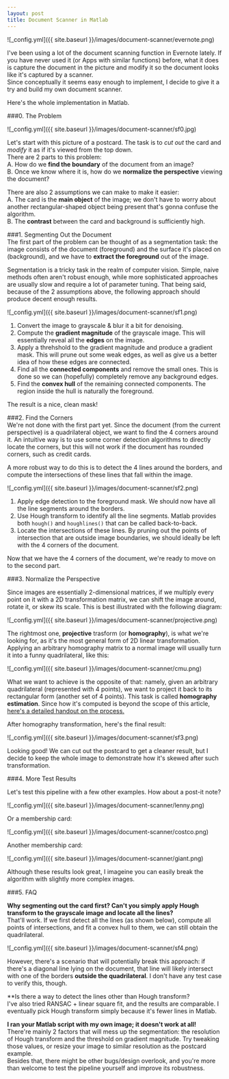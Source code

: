 ```yaml
---
layout: post
title: Document Scanner in Matlab
---
```


![_config.yml]({{ site.baseurl }}/images/document-scanner/evernote.png)

I've been using a lot of the document scanning function in Evernote lately. If you have never used it (or Apps with similar functions) before, what it does is capture the document in the picture and modify it so the document looks like it's captured by a scanner.  
Since conceptually it seems easy enough to implement, I decide to give it a try and build my own document scanner.  

Here's the whole implementation in Matlab. 

###0. The Problem  

![_config.yml]({{ site.baseurl }}/images/document-scanner/sf0.jpg)

Let's start with this picture of a postcard. The task is to *cut out* the card and *modify* it as if it's viewed from the top down.  
There are 2 parts to this problem:  
A. How do we **find the boundary** of the document from an image?  
B. Once we know where it is, how do we **normalize the perspective** viewing the document?  

There are also 2 assumptions we can make to make it easier:  
A. The card is the **main object** of the image; we don't have to worry about another rectangular-shaped object being present that's gonna confuse the algorithm.  
B. The **contrast** between the card and background is sufficiently high.  

###1. Segmenting Out the Document  
The first part of the problem can be thought of as a segmentation task: the image consists of the document (foreground) and the surface it's placed on (background), and we have to **extract the foreground** out of the image.  

Segmentation is a tricky task in the realm of computer vision. Simple, naive methods often aren't robust enough, while more sophisticated approaches are usually slow and require a lot of parameter tuning. That being said, because of the 2 assumptions above, the following approach should produce decent enough results.  

![_config.yml]({{ site.baseurl }}/images/document-scanner/sf1.png)

1. Convert the image to grayscale & blur it a bit for denoising.  
2. Compute the **gradient magnitude** of the grayscale image. This will essentially reveal all 
   the **edges** on the image.  
3. Apply a threhshold to the gradient magnitude and produce a gradient mask. This will prune out some weak edges, as well as give us a better idea of how these edges are connected.  
4. Find all the **connected components** and remove the small ones. This is done so we can (hopefully) completely remove any background edges.  
5. Find the **convex hull** of the remaining connected components. The region inside the hull is naturally the foreground.   

The result is a nice, clean mask!  

###2. Find the Corners  
We're not done with the first part yet. Since the document (from the current perspective) is a quadrilateral object, we want to find the 4 corners around it. An intuitive way is to use some corner detection algorithms to directly locate the corners, but this will not work if the document has rounded corners, such as credit cards.  

A more robust way to do this is to detect the 4 lines around the borders, and compute the intersections of these lines that fall within the image.  

![_config.yml]({{ site.baseurl }}/images/document-scanner/sf2.png)

1. Apply edge detection to the foreground mask. We should now have all the line segments around the borders.
2. Use Hough transform to identify all the line segments. Matlab provides both `hough()` and `houghlines()` that can be called back-to-back.  
3. Locate the intersections of these lines. By pruning out the points of intersection that are outside image boundaries, we should ideally be left with the 4 corners of the document.  

Now that we have the 4 corners of the document, we're ready to move on to the second part.  

###3. Normalize the Perspective  

Since images are essentially 2-dimensional matrices, if we multiply every point on it with a 2D transformation matrix, we can shift the image around, rotate it, or skew its scale. This is best illustrated with the following diagram:  

![_config.yml]({{ site.baseurl }}/images/document-scanner/projective.png)

The rightmost one, **projective** trasform (or **homography**), is what we're looking for, as it's the most general form of 2D linear transformation. Applying an arbitrary homography matrix to a normal image will usually turn it into a funny quadrilateral, like this:  
 
![_config.yml]({{ site.baseurl }}/images/document-scanner/cmu.png)

What we want to achieve is the opposite of that: namely, given an arbitrary quadrilateral (represented with 4 points), we want to project it back to its rectangular form (another set of 4 points). This task is called **homography estimation**. 
Since how it's computed is beyond the scope of this article, [here's a detailed handout on the process.](http://cseweb.ucsd.edu/classes/wi07/cse252a/homography_estimation/homography_estimation.pdf)  

After homography transformation, here's the final result:  

![_config.yml]({{ site.baseurl }}/images/document-scanner/sf3.png)

Looking good! We can cut out the postcard to get a cleaner result, but I decide to keep the whole image to demonstrate how it's skewed after such transformation.  

###4. More Test Results  

Let's test this pipeline with a few other examples. How about a post-it note?  

![_config.yml]({{ site.baseurl }}/images/document-scanner/lenny.png)

Or a membership card:  

![_config.yml]({{ site.baseurl }}/images/document-scanner/costco.png)

Another membership card:  

![_config.yml]({{ site.baseurl }}/images/document-scanner/giant.png)

Although these results look great, I imageine you can easily break the algorithm with slightly more complex images. 

###5. FAQ  

**Why segmenting out the card first? Can't you simply apply Hough transform to the grayscale image and locate all the lines?**  
That'll work. If we first detect all the lines (as shown below), compute all points of intersections, and fit a convex hull to them, we can still obtain the quadrilateral.  

![_config.yml]({{ site.baseurl }}/images/document-scanner/sf4.png)

However, there's a scenario that will potentially break this approach: if there's a diagonal line lying on the document, that line will likely intersect with one of the borders **outside the quadrilateral**. I don't have any test case to verify this, though.  

**Is there a way to detect the lines other than Hough transform?  
I've also tried RANSAC + linear square fit, and the results are comparable. I eventually pick Hough transform simply because it's fewer lines in Matlab.   

**I ran your Matlab script with my own image; it doesn't work at all!**  
There're mainly 2 factors that will mess up the segmentation: the resolution of Hough transform and the threshold on gradient magnitude. Try tweaking those values, or resize your image to similar resolution as the postcard example.  
Besides that, there might be other bugs/design overlook, and you're more than welcome to test the pipeline yourself and improve its robustness.  

